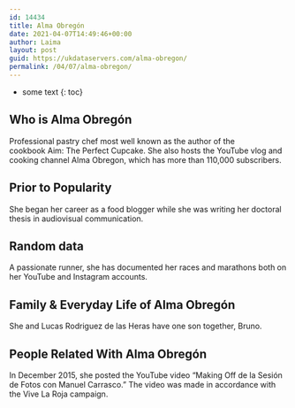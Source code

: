 ```yaml
---
id: 14434
title: Alma Obregón
date: 2021-04-07T14:49:46+00:00
author: Laima
layout: post
guid: https://ukdataservers.com/alma-obregon/
permalink: /04/07/alma-obregon/
---
```


* some text
{: toc}


## Who is Alma Obregón
                  
                  
                  
Professional pastry chef most well known as the author of the cookbook Aim: The Perfect Cupcake. She also hosts the YouTube vlog and cooking channel Alma Obregon, which has more than 110,000 subscribers. 
                  
              
            
              
            
                
                
                
## Prior to Popularity
                  
                  
                  
She began her career as a food blogger while she was writing her doctoral thesis in audiovisual communication. 
                  
              
            
              
            
                
                
                
## Random data
                  
                  
                  
A passionate runner, she has documented her races and marathons both on her YouTube and Instagram accounts. 
                  
              
            
              
            
                
                
                
## Family & Everyday Life of Alma Obregón
                  
                  
                  
She and Lucas Rodriguez de las Heras have one son together, Bruno. 
                  
              
            
              
            
                
                
                
## People Related With Alma Obregón
                  
                  
                  
In December 2015, she posted the YouTube video &#8220;Making Off de la Sesión de Fotos con Manuel Carrasco.&#8221; The video was made in accordance with the Vive La Roja campaign. 
                  
              
            
              
            
                
              
            
              
              
            
            
              
            
          
          
          
